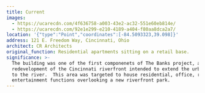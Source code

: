```yaml
---
title: Current
images:
  - https://ucarecdn.com/4f636758-a003-43e2-ac32-551e60eb814e/
  - https://ucarecdn.com/92e1e299-e210-4189-a404-f80aa8dca2a7/
location: '{"type":"Point","coordinates":[-84.5093323,39.098]}'
address: 121 E. Freedom Way, Cincinnati, Ohio
architect: CR Architects
original_function: Residential apartments sitting on a retail base.
significance: >-
  The building was one of the first componenets of The Banks project, a major
  redevelopment of the Cincinnati riverfront intended to extend the urban core
  to the river.  This area was targeted to house residential, office, retail and
  entertainment functions overlooking a new riverfront park.
---
```

